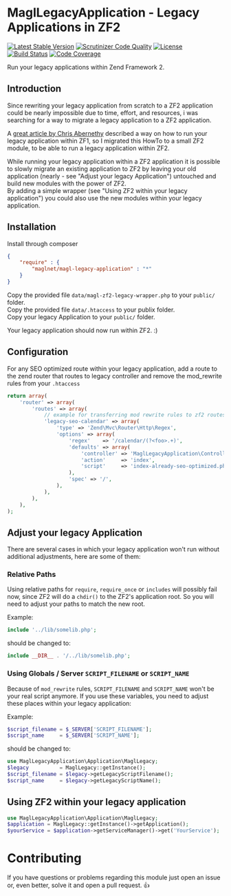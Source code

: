 # MaglLegacyApplication - Legacy Applications in ZF2

[![Latest Stable Version](https://poser.pugx.org/maglnet/magl-legacy-application/v/stable.svg)](https://packagist.org/packages/maglnet/magl-legacy-application)
[![Scrutinizer Code Quality](https://scrutinizer-ci.com/g/maglnet/MaglLegacyApplication/badges/quality-score.png?b=master)](https://scrutinizer-ci.com/g/maglnet/MaglLegacyApplication/?branch=master)
[![License](https://poser.pugx.org/maglnet/magl-legacy-application/license.svg)](https://packagist.org/packages/maglnet/magl-legacy-application)
[![Build Status](https://travis-ci.org/maglnet/MaglLegacyApplication.svg?branch=master)](https://travis-ci.org/maglnet/MaglLegacyApplication)
[![Code Coverage](https://scrutinizer-ci.com/g/maglnet/MaglLegacyApplication/badges/coverage.png?b=master)](https://scrutinizer-ci.com/g/maglnet/MaglLegacyApplication/?branch=master)

Run your legacy applications within Zend Framework 2.

## Introduction
Since rewriting your legacy application from scratch to a ZF2 application could be nearly impossible
due to time, effort, and resources, i was searching for a way to migrate a legacy application to a ZF2 application.

A [great article by Chris Abernethy][1] described a way on how to run your legacy application within ZF1, so
I migrated this HowTo to a small ZF2 module, to be able to run a legacy application within ZF2.

While running your legacy application within a ZF2 application it is possible to slowly migrate an existing application
to ZF2 by leaving your old application (nearly - see "Adjust your legacy Application") untouched and build new modules
with the power of ZF2.  
By adding a simple wrapper (see "Using ZF2 within your legacy application") you could also use the new modules
within your legacy application. 


## Installation
Install through composer
```json
{
    "require" : {
        "maglnet/magl-legacy-application" : "*"
    }
}
```

Copy the provided file `data/magl-zf2-legacy-wrapper.php` to your `public/` folder.  
Copy the provided file `data/.htaccess` to your publix folder.  
Copy your legacy Application to your `public/` folder.

Your legacy application should now run within ZF2. :)


## Configuration
For any SEO optimized route within your legacy application, add a route to the zend router that
routes to legacy controller and remove the mod_rewrite rules from your `.htaccess`
```php
return array(
    'router' => array(
        'routes' => array(
            // example for transferring mod rewrite rules to zf2 routes
            'legacy-seo-calendar' => array(
                'type' => 'Zend\Mvc\Router\Http\Regex',
                'options' => array(
                    'regex'    => '/calendar/(?<foo>.+)',
                    'defaults' => array(
                        'controller' => 'MaglLegacyApplication\Controller\Legacy',
                        'action'     => 'index',
                        'script'     => 'index-already-seo-optimized.php',
                    ),
                    'spec' => '/',
                ),
            ),
        ),
    ),
);
```

## Adjust your legacy Application
There are several cases in which your legacy application won't run without additional adjustments, here are some of them:

### Relative Paths
Using relative paths for `require`, `require_once` or `includes` will possibly fail now, since ZF2 will do a `chdir()`
to the ZF2's application root. So you will need to adjust your paths to match the new root.

Example:

```php
include '../lib/somelib.php';
```

should be changed to:

```php
include __DIR__ . '/../lib/somelib.php';
```

### Using Globals / Server `SCRIPT_FILENAME` or `SCRIPT_NAME`
Because of `mod_rewrite` rules, `SCRIPT_FILENAME` and `SCRIPT_NAME` won't be your real script anymore. 
If you use these variables, you need to adjust these places within your legacy application:

Example:

```php
$script_filename = $_SERVER['SCRIPT_FILENAME'];
$script_name     = $_SERVER['SCRIPT_NAME'];
```

should be changed to:

```php
use MaglLegacyApplication\Application\MaglLegacy;
$legacy          = MaglLegacy::getInstance();
$script_filename = $legacy->getLegacyScriptFilename();
$script_name     = $legacy->getLegacyScriptName();

```

## Using ZF2 within your legacy application
```php
use MaglLegacyApplication\Application\MaglLegacy;
$application = MaglLegacy::getInstance()->getApplication();
$yourService = $application->getServiceManager()->get('YourService');
```

# Contributing
If you have questions or problems regarding this module just open an issue or, even better,
solve it and open a pull request. :+1:

[1]: http://www.chrisabernethy.com/zend-framework-legacy-scripts/